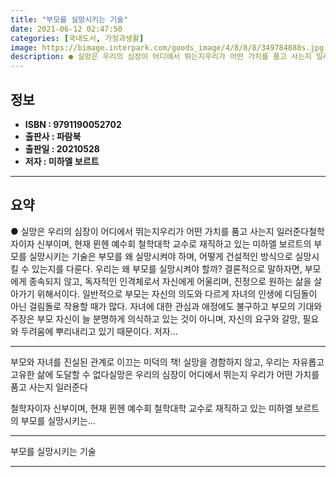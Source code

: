 ```yaml
---
title: "부모를 실망시키는 기술"
date: 2021-06-12 02:47:50
categories: [국내도서, 가정과생활]
image: https://bimage.interpark.com/goods_image/4/8/8/8/349784888s.jpg
description: ● 실망은 우리의 심장이 어디에서 뛰는지우리가 어떤 가치를 품고 사는지 일러준다철학자이자 신부이며, 현재 뮌헨 예수회 철학대학 교수로 재직하고 있는 미하엘 보르트의 부모를 실망시키는 기술은 부모를 왜 실망시켜야 하며, 어떻게 건설적인 방식으로 실망시킬 수 있는지를 다룬다. 우리는 왜
---
```


## **정보**

- **ISBN : 9791190052702**
- **출판사 : 파람북**
- **출판일 : 20210528**
- **저자 : 미하엘 보르트**

------



## **요약**

●  실망은 우리의 심장이 어디에서 뛰는지우리가 어떤 가치를 품고 사는지 일러준다철학자이자 신부이며, 현재 뮌헨 예수회 철학대학 교수로 재직하고 있는 미하엘 보르트의 부모를 실망시키는 기술은 부모를 왜 실망시켜야 하며, 어떻게 건설적인 방식으로 실망시킬 수 있는지를 다룬다. 우리는 왜 부모를 실망시켜야 할까? 결론적으로 말하자면, 부모에게 종속되지 않고, 독자적인 인격체로서 자신에게 어울리며, 진정으로 원하는 삶을 살아가기 위해서이다. 일반적으로 부모는 자신의 의도와 다르게 자녀의 인생에 디딤돌이 아닌 걸림돌로 작용할 때가 많다. 자녀에 대한 관심과 애정에도 불구하고 부모의 기대와 주장은 부모 자신이 늘 분명하게 의식하고 있는 것이 아니며, 자신의 요구와 갈망, 필요와 두려움에 뿌리내리고 있기 때문이다. 저자...

------

부모와 자녀를 진실된 관계로 이끄는 미덕의 책!
실망을 경함하지 않고,
우리는 자유롭고 고유한 삶에 도달할 수 없다실망은 우리의 심장이 어디에서 뛰는지
우리가 어떤 가치를 품고 사는지 일러준다

철학자이자 신부이며, 현재 뮌헨 예수회 철학대학 교수로 재직하고 있는 미하엘 보르트의 부모를 실망시키는... 

------


부모를 실망시키는 기술 

------



